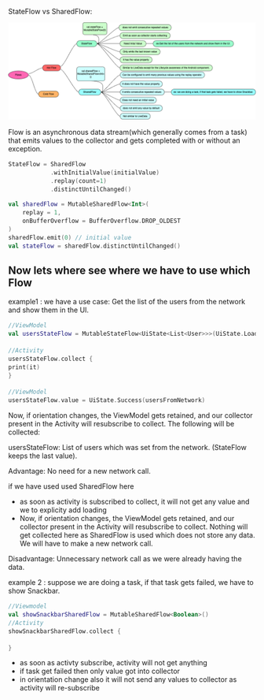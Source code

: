 StateFlow vs SharedFlow:

![SSFlow](drawio/StateFlowVsSharedFlow.drawio.png)



Flow is an asynchronous data stream(which generally comes from a task) that emits values to the collector and gets completed with or without an exception.


```kotlin
StateFlow = SharedFlow
            .withInitialValue(initialValue)
            .replay(count=1)
            .distinctUntilChanged()

```

```kotlin
val sharedFlow = MutableSharedFlow<Int>(
    replay = 1,
    onBufferOverflow = BufferOverflow.DROP_OLDEST
)
sharedFlow.emit(0) // initial value
val stateFlow = sharedFlow.distinctUntilChanged()
```


## Now lets where see where we have to use which Flow

example1 : we have a use case: Get the list of the users from the network and show them in the UI.

```kotlin
//ViewModel
val usersStateFlow = MutableStateFlow<UiState<List<User>>>(UiState.Loading)

//Activity
usersStateFlow.collect {
print(it)
}

//ViewModel
usersStateFlow.value = UiState.Success(usersFromNetwork)


```
Now, if orientation changes, the ViewModel gets retained, and our collector present in the Activity will resubscribe to collect. The following will be collected:

usersStateFlow: List of users which was set from the network. (StateFlow keeps the last value).

Advantage: No need for a new network call.

if we have used used SharedFlow here
- as soon as activity is subscribed to collect, it will not get any value and we to explicity add loading
- Now, if orientation changes, the ViewModel gets retained, and our collector present in the Activity will resubscribe to collect. Nothing will get collected here as SharedFlow is used which does not store any data. We will have to make a new network call.

Disadvantage: Unnecessary network call as we were already having the data.


example 2 : suppose we are doing a task, if that task gets failed, we have to show Snackbar.

```kotlin 
//Viewmodel
val showSnackbarSharedFlow = MutableSharedFlow<Boolean>()
//Activity
showSnackbarSharedFlow.collect {

}


```

- as soon as activty subscribe, activity will not get anything
- if task get failed then only value got into collector
- in orientation change also it will not send any values to collector as activity will re-subscribe